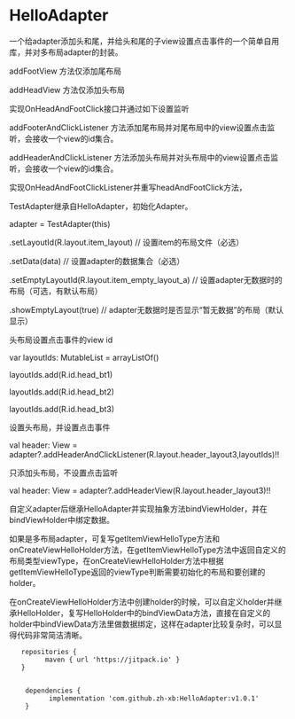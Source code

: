 # HelloAdapter
一个给adapter添加头和尾，并给头和尾的子view设置点击事件的一个简单自用库，并对多布局adapter的封装。

addFootView 方法仅添加尾布局

addHeadView 方法仅添加头布局

实现OnHeadAndFootClick接口并通过如下设置监听

addFooterAndClickListener 方法添加尾布局并对尾布局中的view设置点击监听，会接收一个view的id集合。

addHeaderAndClickListener 方法添加头布局并对头布局中的view设置点击监听，会接收一个view的id集合。

实现OnHeadAndFootClickListener并重写headAndFootClick方法，


TestAdapter继承自HelloAdapter，初始化Adapter。

adapter = TestAdapter(this)

.setLayoutId(R.layout.item_layout) // 设置item的布局文件（必选）

.setData(data) // 设置adapter的数据集合（必选）

.setEmptyLayoutId(R.layout.item_empty_layout_a) // 设置adapter无数据时的布局（可选，有默认布局）

.showEmptyLayout(true) // adapter无数据时是否显示“暂无数据”的布局（默认显示）

头布局设置点击事件的view id

var layoutIds: MutableList<Int> = arrayListOf()
	
layoutIds.add(R.id.head_bt1)

layoutIds.add(R.id.head_bt2)

layoutIds.add(R.id.head_bt3)

设置头布局，并设置点击事件

val header: View = adapter?.addHeaderAndClickListener(R.layout.header_layout3,layoutIds)!!

只添加头布局，不设置点击监听

val header: View = adapter?.addHeaderView(R.layout.header_layout3)!!

自定义adapter后继承HelloAdapter并实现抽象方法bindViewHolder，并在bindViewHolder中绑定数据。

如果是多布局adapter，可复写getItemViewHelloType方法和onCreateViewHelloHolder方法，在getItemViewHelloType方法中返回自定义的布局类型viewType，在onCreateViewHelloHolder方法中根据getItemViewHelloType返回的viewType判断需要初始化的布局和要创建的holder。

在onCreateViewHelloHolder方法中创建holder的时候，可以自定义holder并继承HelloHolder，复写HelloHolder中的bindViewData方法，直接在自定义的holder中bindViewData方法里做数据绑定，这样在adapter比较复杂时，可以显得代码非常简洁清晰。


	   
	   repositories {
	         maven { url 'https://jitpack.io' }
	   }
	   

	    dependencies {
	          implementation 'com.github.zh-xb:HelloAdapter:v1.0.1'
	    }
	    
  
